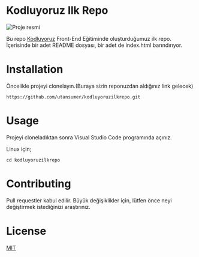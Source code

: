 # Kodluyoruz Ilk Repo

![Proje resmi](https://user-images.githubusercontent.com/123985366/221379179-1583b7b7-5ba5-42ae-9e55-08e4d4192963.png)

Bu repo [Kodluyoruz](https://kodluyoruz.org) Front-End Eğitiminde oluşturduğumuz ilk repo. İçerisinde bir adet README dosyası, bir adet de index.html barındırıyor.

# Installation

Öncelikle projeyi clonelayın.(Buraya sizin reponuzdan aldığınız link gelecek)

```
https://github.com/utansumer/kodluyoruzilkrepo.git
```

# Usage

Projeyi cloneladıktan sonra Visual Studio Code programında açınız.

Linux için;

```
cd kodluyoruzilkrepo
```

# Contributing

Pull requestler kabul edilir. Büyük değişiklikler için, lütfen önce neyi değiştirmek istediğinizi araştırınız.

# License

[MIT](https://github.com/utansumer/kodluyoruzilkrepo/blob/main/LICENSE)
